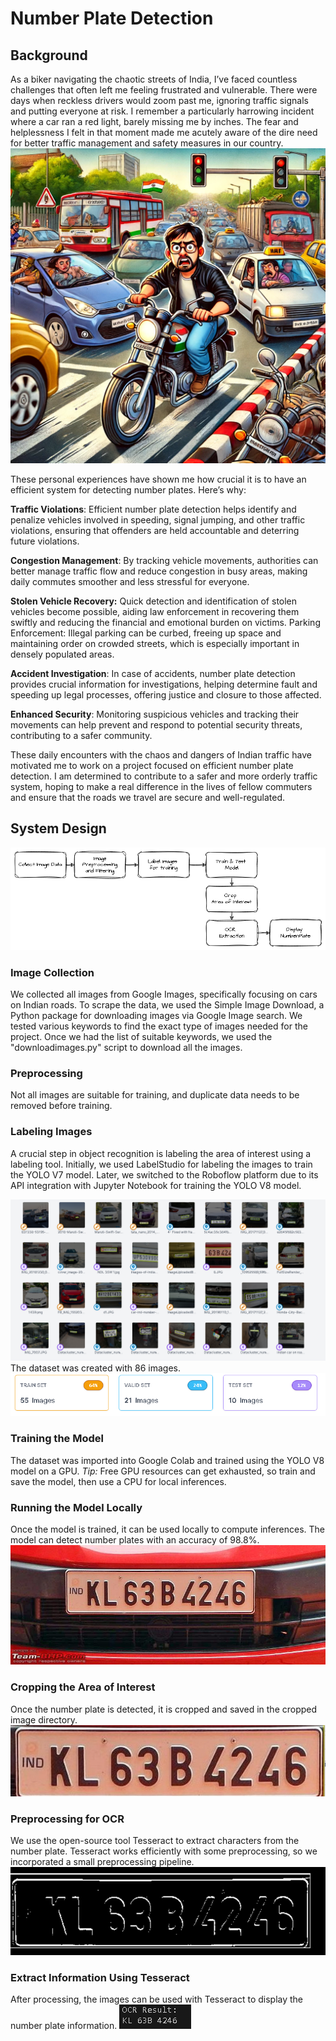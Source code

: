 # Number Plate Detection 

## Background

As a biker navigating the chaotic streets of India, I’ve faced countless challenges that often left me feeling frustrated and vulnerable. There were days when reckless drivers would zoom past me, ignoring traffic signals and putting everyone at risk. I remember a particularly harrowing incident where a car ran a red light, barely missing me by inches. The fear and helplessness I felt in that moment made me acutely aware of the dire need for better traffic management and safety measures in our country.
![Indian Biker Navigating Chaotic Streets](images/A_cartoonish_scene_depicting_an_Indian_biker_navig.jpg)

These personal experiences have shown me how crucial it is to have an efficient system for detecting number plates. Here’s why:

**Traffic Violations**:  Efficient number plate detection helps identify and penalize vehicles involved in speeding, signal jumping, and other traffic violations, ensuring that offenders are held accountable and deterring future violations.

**Congestion Management**: By tracking vehicle movements, authorities can better manage traffic flow and reduce congestion in busy areas, making daily commutes smoother and less stressful for everyone.

**Stolen Vehicle Recovery:** Quick detection and identification of stolen vehicles become possible, aiding law enforcement in recovering them swiftly and reducing the financial and emotional burden on victims.
Parking Enforcement: Illegal parking can be curbed, freeing up space and maintaining order on crowded streets, which is especially important in densely populated areas.

**Accident Investigation**: In case of accidents, number plate detection provides crucial information for investigations, helping determine fault and speeding up legal processes, offering justice and closure to those affected.

**Enhanced Security**: Monitoring suspicious vehicles and tracking their movements can help prevent and respond to potential security threats, contributing to a safer community.

These daily encounters with the chaos and dangers of Indian traffic have motivated me to work on a project focused on efficient number plate detection. I am determined to contribute to a safer and more orderly traffic system, hoping to make a real difference in the lives of fellow commuters and ensure that the roads we travel are secure and well-regulated.

## System Design 
![Indian Biker Navigating Chaotic Streets](images/Flowchart.png)

### Image Collection 
We collected all images from Google Images, specifically focusing on cars on Indian roads. To scrape the data, we used the Simple Image Download, a Python package for downloading images via Google Image search. We tested various keywords to find the exact type of images needed for the project. Once we had the list of suitable keywords, we used the "downloadimages.py" script to download all the images.

### Preprocessing
Not all images are suitable for training, and duplicate data needs to be removed before training.

### Labeling Images 
A crucial step in object recognition is labeling the area of interest using a labeling tool. Initially, we used LabelStudio for labeling the images to train the YOLO V7 model. Later, we switched to the Roboflow platform due to its API integration with Jupyter Notebook for training the YOLO V8 model.

![Roboflow Dataset](images/Dataset.pnmg.PNG)
The dataset was created with 86 images.
![Roboflow Dataset](images/testtrain.PNG)

### Training the Model 
The dataset was imported into Google Colab and trained using the YOLO V8 model on a GPU.
*Tip:* Free GPU resources can get exhausted, so train and save the model, then use a CPU for local inferences.

### Running the Model Locally 
Once the model is trained, it can be used locally to compute inferences. The model can detect number plates with an accuracy of 98.8%.
![NumberPlate](images/8.JPG)

### Cropping the Area of Interest 
Once the number plate is detected, it is cropped and saved in the cropped image directory.
![CroppedImage](images/numberplate.png)

### Preprocessing for OCR 
We use the open-source tool Tesseract to extract characters from the number plate. Tesseract works efficiently with some preprocessing, so we incorporated a small preprocessing pipeline.
![Processed Image](images/processed.PNG)

### Extract Information Using Tesseract 
After processing, the images can be used with Tesseract to display the number plate information.
![OCR Results](images/OCR%20result.PNG)